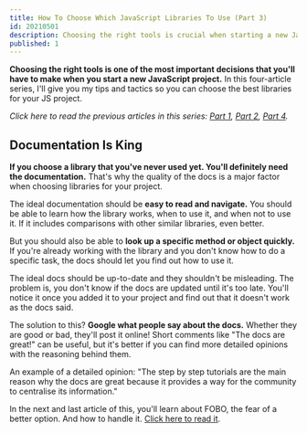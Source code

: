 ```yaml
---
title: How To Choose Which JavaScript Libraries To Use (Part 3)
id: 20210501
description: Choosing the right tools is crucial when starting a new JavaScript project. In this four-article series, I'll give you my tips and tactics to make the best choices.
published: 1
---
```


**Choosing the right tools is one of the most important decisions that you'll have to make when you start a new JavaScript project.**  In this four-article series, I'll give you my tips and tactics so you can choose the best libraries for your JS project.

_Click here to read the previous articles in this series: [Part 1](https://nicozerpa.com/how-to-choose-which-javascript-libraries-to-use-part-1/), [Part 2](https://nicozerpa.com/how-to-choose-which-javascript-libraries-to-use-part-2/), [Part 4](https://nicozerpa.com/how-to-choose-which-javascript-libraries-to-use-part-4/)._

## Documentation Is King

**If you choose a library that you've never used yet. You'll definitely need the documentation.** That's why the quality of the docs is a major factor when choosing libraries for your project.

The ideal documentation should be **easy to read and navigate.** You should be able to learn how the library works, when to use it, and when not to use it. If it includes comparisons with other similar libraries, even better.

But you should also be able to **look up a specific method or object quickly.** If you're already working with the library and you don't know how to do a specific task, the docs should let you find out how to use it.

The ideal docs should be up-to-date and they shouldn't be misleading. The problem is, you don't know if the docs are updated until it's too late. You'll notice it once you added it to your project and find out that it doesn't work as the docs said.

The solution to this? **Google what people say about the docs.** Whether they are good or bad, they'll post it online! Short comments like "The docs are great!" can be useful, but it's better if you can find more detailed opinions with the reasoning behind them.

An example of a detailed opinion: "The step by step tutorials are the main reason why the docs are great because it provides a way for the community to centralise its information."

In the next and last article of this, you'll learn about FOBO, the fear of a better option. And how to handle it. [Click here to read it](https://nicozerpa.com/how-to-choose-which-javascript-libraries-to-use-part-4/).